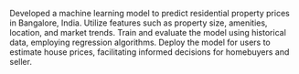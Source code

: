Developed a machine learning model to predict residential property prices in Bangalore, India. Utilize features such as property size, amenities, location, and market trends. Train and evaluate the model using historical data, employing regression algorithms. Deploy the model for users to estimate house prices, facilitating informed decisions for homebuyers and seller.